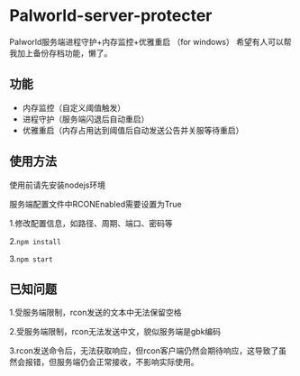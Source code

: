 # Palworld-server-protecter
 Palworld服务端进程守护+内存监控+优雅重启
（for windows）
希望有人可以帮我加上备份存档功能，懒了。

## 功能
- 内存监控（自定义阈值触发）
- 进程守护（服务端闪退后自动重启）
- 优雅重启（内存占用达到阈值后自动发送公告并关服等待重启）

## 使用方法
使用前请先安装nodejs环境

服务端配置文件中RCONEnabled需要设置为True

1.修改配置信息，如路径、周期、端口、密码等

2.`npm install`

3.`npm start`

## 已知问题
1.受服务端限制，rcon发送的文本中无法保留空格

2.受服务端限制，rcon无法发送中文，貌似服务端是gbk编码

3.rcon发送命令后，无法获取响应，但rcon客户端仍然会期待响应，这导致了虽然会报错，但服务端仍会正常接收，不影响实际使用。
